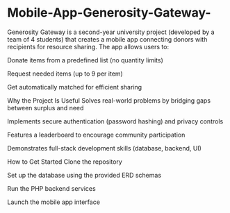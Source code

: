 # Mobile-App-Generosity-Gateway-

Generosity Gateway is a second-year university project (developed by a team of 4 students) that creates a mobile app connecting donors with recipients for resource sharing. The app allows users to:

Donate items from a predefined list (no quantity limits)

Request needed items (up to 9 per item)

Get automatically matched for efficient sharing

Why the Project Is Useful
Solves real-world problems by bridging gaps between surplus and need

Implements secure authentication (password hashing) and privacy controls

Features a leaderboard to encourage community participation

Demonstrates full-stack development skills (database, backend, UI)

How to Get Started
Clone the repository

Set up the database using the provided ERD schemas

Run the PHP backend services

Launch the mobile app interface
